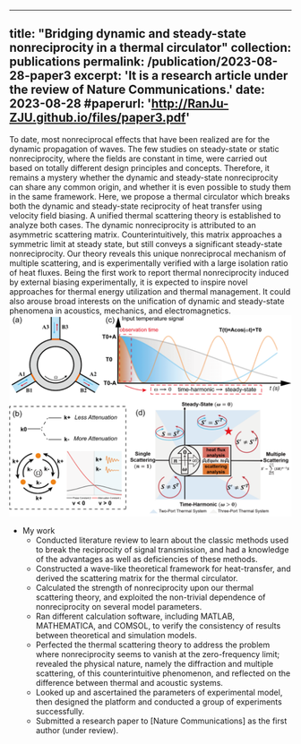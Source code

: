 
---
title: "Bridging dynamic and steady-state nonreciprocity in a thermal circulator"
collection: publications
permalink: /publication/2023-08-28-paper3
excerpt: 'It is a research article under the review of Nature Communications.'
date: 2023-08-28
#paperurl: 'http://RanJu-ZJU.github.io/files/paper3.pdf'
---
To date, most nonreciprocal effects that have been realized are for the dynamic propagation of waves. The few studies on steady-state or static nonreciprocity, where the fields are constant in time, were carried out based on totally different design principles and concepts. Therefore, it remains a mystery whether the dynamic and steady-state nonreciprocity can share any common origin, and whether it is even possible to study them in the same framework. Here, we propose a thermal circulator which breaks both the dynamic and steady-state reciprocity of heat transfer using velocity field biasing. A unified thermal scattering theory is established to analyze both cases. The dynamic nonreciprocity is attributed to an asymmetric scattering matrix. Counterintuitively, this matrix approaches a symmetric limit at steady state, but still conveys a significant steady-state nonreciprocity. Our theory reveals this unique nonreciprocal mechanism of multiple scattering, and is experimentally verified with a large isolation ratio of heat fluxes. Being the first work to report thermal nonreciprocity induced by external biasing experimentally, it is expected to inspire novel approaches for thermal energy utilization and thermal management. It could also arouse broad interests on the unification of dynamic and steady-state phenomena in acoustics, mechanics, and electromagnetics.
![Editing a markdown file for a talk](/images/pic3.png)

* My work
  * Conducted literature review to learn about the classic methods used to break the reciprocity of signal transmission, and had a knowledge of the advantages as well as deficiencies of these methods.
  * Constructed a wave-like theoretical framework for heat-transfer, and derived the scattering matrix for the thermal circulator.
  * Calculated the strength of nonreciprocity upon our thermal scattering theory, and exploited the non-trivial dependence of nonreciprocity on several model parameters.
  * Ran different calculation software, including MATLAB, MATHEMATICA, and COMSOL, to verify the consistency of results between theoretical and simulation models.
  * Perfected the thermal scattering theory to address the problem where nonreciprocity seems to vanish at the zero-frequency limit; revealed the physical nature, namely the diffraction and multiple scattering, of this counterintuitive phenomenon, and reflected on the difference between thermal and acoustic systems.
  * Looked up and ascertained the parameters of experimental model, then designed the platform and conducted a group of experiments successfully.
  * Submitted a research paper to [Nature Communications] as the first author (under review).
